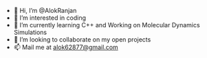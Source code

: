 - 👋 Hi, I’m @AlokRanjan
- 👀 I’m interested in coding
- 🌱 I’m currently learning C++ and Working on Molecular Dynamics Simulations
- 💞️ I’m looking to collaborate on my open projects
- 📫 Mail me at alok62877@gmail.com

<!---
Alok62877/Alok62877 is a ✨ special ✨ repository because its `README.md` (this file) appears on your GitHub profile.
You can click the Preview link to take a look at your changes.
--->
